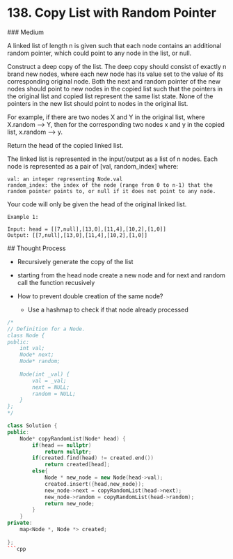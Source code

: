 # 138. Copy List with Random Pointer
### Medium

A linked list of length n is given such that each node contains an additional random pointer, which could point to any node in the list, or null.

Construct a deep copy of the list. The deep copy should consist of exactly n brand new nodes, where each new node has its value set to the value of its corresponding original node. Both the next and random pointer of the new nodes should point to new nodes in the copied list such that the pointers in the original list and copied list represent the same list state. None of the pointers in the new list should point to nodes in the original list.

For example, if there are two nodes X and Y in the original list, where X.random --> Y, then for the corresponding two nodes x and y in the copied list, x.random --> y.

Return the head of the copied linked list.

The linked list is represented in the input/output as a list of n nodes. Each node is represented as a pair of [val, random_index] where:

    val: an integer representing Node.val
    random_index: the index of the node (range from 0 to n-1) that the random pointer points to, or null if it does not point to any node.

Your code will only be given the head of the original linked list.

 

    Example 1:

    Input: head = [[7,null],[13,0],[11,4],[10,2],[1,0]]
    Output: [[7,null],[13,0],[11,4],[10,2],[1,0]]

## Thought Process
* Recursively generate the copy of the list

* starting from the head node create a new node and for next and random call the function recusively

* How to prevent double creation of the same node?
    * Use a hashmap to check if that node already processed
```cpp
/*
// Definition for a Node.
class Node {
public:
    int val;
    Node* next;
    Node* random;
    
    Node(int _val) {
        val = _val;
        next = NULL;
        random = NULL;
    }
};
*/

class Solution {
public:
    Node* copyRandomList(Node* head) {
        if(head == nullptr)
            return nullptr;
        if(created.find(head) != created.end())
            return created[head];
        else{
            Node * new_node = new Node(head->val);
            created.insert({head,new_node});
            new_node->next = copyRandomList(head->next);
            new_node->random = copyRandomList(head->random);
            return new_node;
        }
    }
private:
    map<Node *, Node *> created;
    
};
```cpp